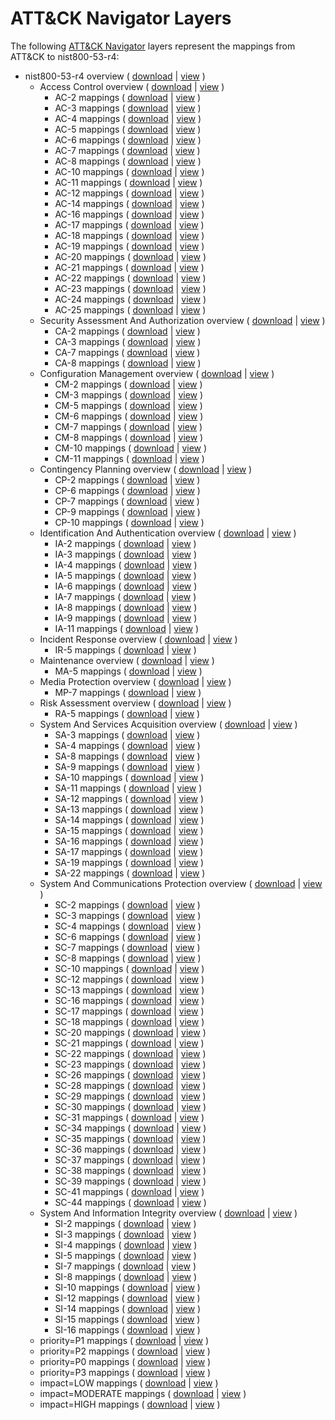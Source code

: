 # ATT&CK Navigator Layers

The following [ATT&CK Navigator](https://github.com/mitre-attack/attack-navigator/) layers represent the mappings from ATT&CK to nist800-53-r4:

- nist800-53-r4 overview ( [download](https://raw.githubusercontent.com/center-for-threat-informed-defense/attack-control-framework-mappings/master/frameworks/ATT&CK-v10.1/nist800-53-r4/layers/nist800-53-r4-overview.json) | [view](https://mitre-attack.github.io/attack-navigator/#layerURL=https%3A%2F%2Fraw.githubusercontent.com%2Fcenter-for-threat-informed-defense%2Fattack-control-framework-mappings%2Fmaster%2Fframeworks%2FATT%26CK-v10.1%2Fnist800-53-r4%2Flayers%2Fnist800-53-r4-overview.json) )
    - Access Control overview ( [download](https://raw.githubusercontent.com/center-for-threat-informed-defense/attack-control-framework-mappings/master/frameworks/ATT&CK-v10.1/nist800-53-r4/layers/by_family/Access_Control/AC-overview.json) | [view](https://mitre-attack.github.io/attack-navigator/#layerURL=https%3A%2F%2Fraw.githubusercontent.com%2Fcenter-for-threat-informed-defense%2Fattack-control-framework-mappings%2Fmaster%2Fframeworks%2FATT%26CK-v10.1%2Fnist800-53-r4%2Flayers%2Fby_family%2FAccess_Control%2FAC-overview.json) )
        - AC-2 mappings ( [download](https://raw.githubusercontent.com/center-for-threat-informed-defense/attack-control-framework-mappings/master/frameworks/ATT&CK-v10.1/nist800-53-r4/layers/by_family/Access_Control/AC-2.json) | [view](https://mitre-attack.github.io/attack-navigator/#layerURL=https%3A%2F%2Fraw.githubusercontent.com%2Fcenter-for-threat-informed-defense%2Fattack-control-framework-mappings%2Fmaster%2Fframeworks%2FATT%26CK-v10.1%2Fnist800-53-r4%2Flayers%2Fby_family%2FAccess_Control%2FAC-2.json) )
        - AC-3 mappings ( [download](https://raw.githubusercontent.com/center-for-threat-informed-defense/attack-control-framework-mappings/master/frameworks/ATT&CK-v10.1/nist800-53-r4/layers/by_family/Access_Control/AC-3.json) | [view](https://mitre-attack.github.io/attack-navigator/#layerURL=https%3A%2F%2Fraw.githubusercontent.com%2Fcenter-for-threat-informed-defense%2Fattack-control-framework-mappings%2Fmaster%2Fframeworks%2FATT%26CK-v10.1%2Fnist800-53-r4%2Flayers%2Fby_family%2FAccess_Control%2FAC-3.json) )
        - AC-4 mappings ( [download](https://raw.githubusercontent.com/center-for-threat-informed-defense/attack-control-framework-mappings/master/frameworks/ATT&CK-v10.1/nist800-53-r4/layers/by_family/Access_Control/AC-4.json) | [view](https://mitre-attack.github.io/attack-navigator/#layerURL=https%3A%2F%2Fraw.githubusercontent.com%2Fcenter-for-threat-informed-defense%2Fattack-control-framework-mappings%2Fmaster%2Fframeworks%2FATT%26CK-v10.1%2Fnist800-53-r4%2Flayers%2Fby_family%2FAccess_Control%2FAC-4.json) )
        - AC-5 mappings ( [download](https://raw.githubusercontent.com/center-for-threat-informed-defense/attack-control-framework-mappings/master/frameworks/ATT&CK-v10.1/nist800-53-r4/layers/by_family/Access_Control/AC-5.json) | [view](https://mitre-attack.github.io/attack-navigator/#layerURL=https%3A%2F%2Fraw.githubusercontent.com%2Fcenter-for-threat-informed-defense%2Fattack-control-framework-mappings%2Fmaster%2Fframeworks%2FATT%26CK-v10.1%2Fnist800-53-r4%2Flayers%2Fby_family%2FAccess_Control%2FAC-5.json) )
        - AC-6 mappings ( [download](https://raw.githubusercontent.com/center-for-threat-informed-defense/attack-control-framework-mappings/master/frameworks/ATT&CK-v10.1/nist800-53-r4/layers/by_family/Access_Control/AC-6.json) | [view](https://mitre-attack.github.io/attack-navigator/#layerURL=https%3A%2F%2Fraw.githubusercontent.com%2Fcenter-for-threat-informed-defense%2Fattack-control-framework-mappings%2Fmaster%2Fframeworks%2FATT%26CK-v10.1%2Fnist800-53-r4%2Flayers%2Fby_family%2FAccess_Control%2FAC-6.json) )
        - AC-7 mappings ( [download](https://raw.githubusercontent.com/center-for-threat-informed-defense/attack-control-framework-mappings/master/frameworks/ATT&CK-v10.1/nist800-53-r4/layers/by_family/Access_Control/AC-7.json) | [view](https://mitre-attack.github.io/attack-navigator/#layerURL=https%3A%2F%2Fraw.githubusercontent.com%2Fcenter-for-threat-informed-defense%2Fattack-control-framework-mappings%2Fmaster%2Fframeworks%2FATT%26CK-v10.1%2Fnist800-53-r4%2Flayers%2Fby_family%2FAccess_Control%2FAC-7.json) )
        - AC-8 mappings ( [download](https://raw.githubusercontent.com/center-for-threat-informed-defense/attack-control-framework-mappings/master/frameworks/ATT&CK-v10.1/nist800-53-r4/layers/by_family/Access_Control/AC-8.json) | [view](https://mitre-attack.github.io/attack-navigator/#layerURL=https%3A%2F%2Fraw.githubusercontent.com%2Fcenter-for-threat-informed-defense%2Fattack-control-framework-mappings%2Fmaster%2Fframeworks%2FATT%26CK-v10.1%2Fnist800-53-r4%2Flayers%2Fby_family%2FAccess_Control%2FAC-8.json) )
        - AC-10 mappings ( [download](https://raw.githubusercontent.com/center-for-threat-informed-defense/attack-control-framework-mappings/master/frameworks/ATT&CK-v10.1/nist800-53-r4/layers/by_family/Access_Control/AC-10.json) | [view](https://mitre-attack.github.io/attack-navigator/#layerURL=https%3A%2F%2Fraw.githubusercontent.com%2Fcenter-for-threat-informed-defense%2Fattack-control-framework-mappings%2Fmaster%2Fframeworks%2FATT%26CK-v10.1%2Fnist800-53-r4%2Flayers%2Fby_family%2FAccess_Control%2FAC-10.json) )
        - AC-11 mappings ( [download](https://raw.githubusercontent.com/center-for-threat-informed-defense/attack-control-framework-mappings/master/frameworks/ATT&CK-v10.1/nist800-53-r4/layers/by_family/Access_Control/AC-11.json) | [view](https://mitre-attack.github.io/attack-navigator/#layerURL=https%3A%2F%2Fraw.githubusercontent.com%2Fcenter-for-threat-informed-defense%2Fattack-control-framework-mappings%2Fmaster%2Fframeworks%2FATT%26CK-v10.1%2Fnist800-53-r4%2Flayers%2Fby_family%2FAccess_Control%2FAC-11.json) )
        - AC-12 mappings ( [download](https://raw.githubusercontent.com/center-for-threat-informed-defense/attack-control-framework-mappings/master/frameworks/ATT&CK-v10.1/nist800-53-r4/layers/by_family/Access_Control/AC-12.json) | [view](https://mitre-attack.github.io/attack-navigator/#layerURL=https%3A%2F%2Fraw.githubusercontent.com%2Fcenter-for-threat-informed-defense%2Fattack-control-framework-mappings%2Fmaster%2Fframeworks%2FATT%26CK-v10.1%2Fnist800-53-r4%2Flayers%2Fby_family%2FAccess_Control%2FAC-12.json) )
        - AC-14 mappings ( [download](https://raw.githubusercontent.com/center-for-threat-informed-defense/attack-control-framework-mappings/master/frameworks/ATT&CK-v10.1/nist800-53-r4/layers/by_family/Access_Control/AC-14.json) | [view](https://mitre-attack.github.io/attack-navigator/#layerURL=https%3A%2F%2Fraw.githubusercontent.com%2Fcenter-for-threat-informed-defense%2Fattack-control-framework-mappings%2Fmaster%2Fframeworks%2FATT%26CK-v10.1%2Fnist800-53-r4%2Flayers%2Fby_family%2FAccess_Control%2FAC-14.json) )
        - AC-16 mappings ( [download](https://raw.githubusercontent.com/center-for-threat-informed-defense/attack-control-framework-mappings/master/frameworks/ATT&CK-v10.1/nist800-53-r4/layers/by_family/Access_Control/AC-16.json) | [view](https://mitre-attack.github.io/attack-navigator/#layerURL=https%3A%2F%2Fraw.githubusercontent.com%2Fcenter-for-threat-informed-defense%2Fattack-control-framework-mappings%2Fmaster%2Fframeworks%2FATT%26CK-v10.1%2Fnist800-53-r4%2Flayers%2Fby_family%2FAccess_Control%2FAC-16.json) )
        - AC-17 mappings ( [download](https://raw.githubusercontent.com/center-for-threat-informed-defense/attack-control-framework-mappings/master/frameworks/ATT&CK-v10.1/nist800-53-r4/layers/by_family/Access_Control/AC-17.json) | [view](https://mitre-attack.github.io/attack-navigator/#layerURL=https%3A%2F%2Fraw.githubusercontent.com%2Fcenter-for-threat-informed-defense%2Fattack-control-framework-mappings%2Fmaster%2Fframeworks%2FATT%26CK-v10.1%2Fnist800-53-r4%2Flayers%2Fby_family%2FAccess_Control%2FAC-17.json) )
        - AC-18 mappings ( [download](https://raw.githubusercontent.com/center-for-threat-informed-defense/attack-control-framework-mappings/master/frameworks/ATT&CK-v10.1/nist800-53-r4/layers/by_family/Access_Control/AC-18.json) | [view](https://mitre-attack.github.io/attack-navigator/#layerURL=https%3A%2F%2Fraw.githubusercontent.com%2Fcenter-for-threat-informed-defense%2Fattack-control-framework-mappings%2Fmaster%2Fframeworks%2FATT%26CK-v10.1%2Fnist800-53-r4%2Flayers%2Fby_family%2FAccess_Control%2FAC-18.json) )
        - AC-19 mappings ( [download](https://raw.githubusercontent.com/center-for-threat-informed-defense/attack-control-framework-mappings/master/frameworks/ATT&CK-v10.1/nist800-53-r4/layers/by_family/Access_Control/AC-19.json) | [view](https://mitre-attack.github.io/attack-navigator/#layerURL=https%3A%2F%2Fraw.githubusercontent.com%2Fcenter-for-threat-informed-defense%2Fattack-control-framework-mappings%2Fmaster%2Fframeworks%2FATT%26CK-v10.1%2Fnist800-53-r4%2Flayers%2Fby_family%2FAccess_Control%2FAC-19.json) )
        - AC-20 mappings ( [download](https://raw.githubusercontent.com/center-for-threat-informed-defense/attack-control-framework-mappings/master/frameworks/ATT&CK-v10.1/nist800-53-r4/layers/by_family/Access_Control/AC-20.json) | [view](https://mitre-attack.github.io/attack-navigator/#layerURL=https%3A%2F%2Fraw.githubusercontent.com%2Fcenter-for-threat-informed-defense%2Fattack-control-framework-mappings%2Fmaster%2Fframeworks%2FATT%26CK-v10.1%2Fnist800-53-r4%2Flayers%2Fby_family%2FAccess_Control%2FAC-20.json) )
        - AC-21 mappings ( [download](https://raw.githubusercontent.com/center-for-threat-informed-defense/attack-control-framework-mappings/master/frameworks/ATT&CK-v10.1/nist800-53-r4/layers/by_family/Access_Control/AC-21.json) | [view](https://mitre-attack.github.io/attack-navigator/#layerURL=https%3A%2F%2Fraw.githubusercontent.com%2Fcenter-for-threat-informed-defense%2Fattack-control-framework-mappings%2Fmaster%2Fframeworks%2FATT%26CK-v10.1%2Fnist800-53-r4%2Flayers%2Fby_family%2FAccess_Control%2FAC-21.json) )
        - AC-22 mappings ( [download](https://raw.githubusercontent.com/center-for-threat-informed-defense/attack-control-framework-mappings/master/frameworks/ATT&CK-v10.1/nist800-53-r4/layers/by_family/Access_Control/AC-22.json) | [view](https://mitre-attack.github.io/attack-navigator/#layerURL=https%3A%2F%2Fraw.githubusercontent.com%2Fcenter-for-threat-informed-defense%2Fattack-control-framework-mappings%2Fmaster%2Fframeworks%2FATT%26CK-v10.1%2Fnist800-53-r4%2Flayers%2Fby_family%2FAccess_Control%2FAC-22.json) )
        - AC-23 mappings ( [download](https://raw.githubusercontent.com/center-for-threat-informed-defense/attack-control-framework-mappings/master/frameworks/ATT&CK-v10.1/nist800-53-r4/layers/by_family/Access_Control/AC-23.json) | [view](https://mitre-attack.github.io/attack-navigator/#layerURL=https%3A%2F%2Fraw.githubusercontent.com%2Fcenter-for-threat-informed-defense%2Fattack-control-framework-mappings%2Fmaster%2Fframeworks%2FATT%26CK-v10.1%2Fnist800-53-r4%2Flayers%2Fby_family%2FAccess_Control%2FAC-23.json) )
        - AC-24 mappings ( [download](https://raw.githubusercontent.com/center-for-threat-informed-defense/attack-control-framework-mappings/master/frameworks/ATT&CK-v10.1/nist800-53-r4/layers/by_family/Access_Control/AC-24.json) | [view](https://mitre-attack.github.io/attack-navigator/#layerURL=https%3A%2F%2Fraw.githubusercontent.com%2Fcenter-for-threat-informed-defense%2Fattack-control-framework-mappings%2Fmaster%2Fframeworks%2FATT%26CK-v10.1%2Fnist800-53-r4%2Flayers%2Fby_family%2FAccess_Control%2FAC-24.json) )
        - AC-25 mappings ( [download](https://raw.githubusercontent.com/center-for-threat-informed-defense/attack-control-framework-mappings/master/frameworks/ATT&CK-v10.1/nist800-53-r4/layers/by_family/Access_Control/AC-25.json) | [view](https://mitre-attack.github.io/attack-navigator/#layerURL=https%3A%2F%2Fraw.githubusercontent.com%2Fcenter-for-threat-informed-defense%2Fattack-control-framework-mappings%2Fmaster%2Fframeworks%2FATT%26CK-v10.1%2Fnist800-53-r4%2Flayers%2Fby_family%2FAccess_Control%2FAC-25.json) )
    - Security Assessment And Authorization overview ( [download](https://raw.githubusercontent.com/center-for-threat-informed-defense/attack-control-framework-mappings/master/frameworks/ATT&CK-v10.1/nist800-53-r4/layers/by_family/Security_Assessment_And_Authorization/CA-overview.json) | [view](https://mitre-attack.github.io/attack-navigator/#layerURL=https%3A%2F%2Fraw.githubusercontent.com%2Fcenter-for-threat-informed-defense%2Fattack-control-framework-mappings%2Fmaster%2Fframeworks%2FATT%26CK-v10.1%2Fnist800-53-r4%2Flayers%2Fby_family%2FSecurity_Assessment_And_Authorization%2FCA-overview.json) )
        - CA-2 mappings ( [download](https://raw.githubusercontent.com/center-for-threat-informed-defense/attack-control-framework-mappings/master/frameworks/ATT&CK-v10.1/nist800-53-r4/layers/by_family/Security_Assessment_And_Authorization/CA-2.json) | [view](https://mitre-attack.github.io/attack-navigator/#layerURL=https%3A%2F%2Fraw.githubusercontent.com%2Fcenter-for-threat-informed-defense%2Fattack-control-framework-mappings%2Fmaster%2Fframeworks%2FATT%26CK-v10.1%2Fnist800-53-r4%2Flayers%2Fby_family%2FSecurity_Assessment_And_Authorization%2FCA-2.json) )
        - CA-3 mappings ( [download](https://raw.githubusercontent.com/center-for-threat-informed-defense/attack-control-framework-mappings/master/frameworks/ATT&CK-v10.1/nist800-53-r4/layers/by_family/Security_Assessment_And_Authorization/CA-3.json) | [view](https://mitre-attack.github.io/attack-navigator/#layerURL=https%3A%2F%2Fraw.githubusercontent.com%2Fcenter-for-threat-informed-defense%2Fattack-control-framework-mappings%2Fmaster%2Fframeworks%2FATT%26CK-v10.1%2Fnist800-53-r4%2Flayers%2Fby_family%2FSecurity_Assessment_And_Authorization%2FCA-3.json) )
        - CA-7 mappings ( [download](https://raw.githubusercontent.com/center-for-threat-informed-defense/attack-control-framework-mappings/master/frameworks/ATT&CK-v10.1/nist800-53-r4/layers/by_family/Security_Assessment_And_Authorization/CA-7.json) | [view](https://mitre-attack.github.io/attack-navigator/#layerURL=https%3A%2F%2Fraw.githubusercontent.com%2Fcenter-for-threat-informed-defense%2Fattack-control-framework-mappings%2Fmaster%2Fframeworks%2FATT%26CK-v10.1%2Fnist800-53-r4%2Flayers%2Fby_family%2FSecurity_Assessment_And_Authorization%2FCA-7.json) )
        - CA-8 mappings ( [download](https://raw.githubusercontent.com/center-for-threat-informed-defense/attack-control-framework-mappings/master/frameworks/ATT&CK-v10.1/nist800-53-r4/layers/by_family/Security_Assessment_And_Authorization/CA-8.json) | [view](https://mitre-attack.github.io/attack-navigator/#layerURL=https%3A%2F%2Fraw.githubusercontent.com%2Fcenter-for-threat-informed-defense%2Fattack-control-framework-mappings%2Fmaster%2Fframeworks%2FATT%26CK-v10.1%2Fnist800-53-r4%2Flayers%2Fby_family%2FSecurity_Assessment_And_Authorization%2FCA-8.json) )
    - Configuration Management overview ( [download](https://raw.githubusercontent.com/center-for-threat-informed-defense/attack-control-framework-mappings/master/frameworks/ATT&CK-v10.1/nist800-53-r4/layers/by_family/Configuration_Management/CM-overview.json) | [view](https://mitre-attack.github.io/attack-navigator/#layerURL=https%3A%2F%2Fraw.githubusercontent.com%2Fcenter-for-threat-informed-defense%2Fattack-control-framework-mappings%2Fmaster%2Fframeworks%2FATT%26CK-v10.1%2Fnist800-53-r4%2Flayers%2Fby_family%2FConfiguration_Management%2FCM-overview.json) )
        - CM-2 mappings ( [download](https://raw.githubusercontent.com/center-for-threat-informed-defense/attack-control-framework-mappings/master/frameworks/ATT&CK-v10.1/nist800-53-r4/layers/by_family/Configuration_Management/CM-2.json) | [view](https://mitre-attack.github.io/attack-navigator/#layerURL=https%3A%2F%2Fraw.githubusercontent.com%2Fcenter-for-threat-informed-defense%2Fattack-control-framework-mappings%2Fmaster%2Fframeworks%2FATT%26CK-v10.1%2Fnist800-53-r4%2Flayers%2Fby_family%2FConfiguration_Management%2FCM-2.json) )
        - CM-3 mappings ( [download](https://raw.githubusercontent.com/center-for-threat-informed-defense/attack-control-framework-mappings/master/frameworks/ATT&CK-v10.1/nist800-53-r4/layers/by_family/Configuration_Management/CM-3.json) | [view](https://mitre-attack.github.io/attack-navigator/#layerURL=https%3A%2F%2Fraw.githubusercontent.com%2Fcenter-for-threat-informed-defense%2Fattack-control-framework-mappings%2Fmaster%2Fframeworks%2FATT%26CK-v10.1%2Fnist800-53-r4%2Flayers%2Fby_family%2FConfiguration_Management%2FCM-3.json) )
        - CM-5 mappings ( [download](https://raw.githubusercontent.com/center-for-threat-informed-defense/attack-control-framework-mappings/master/frameworks/ATT&CK-v10.1/nist800-53-r4/layers/by_family/Configuration_Management/CM-5.json) | [view](https://mitre-attack.github.io/attack-navigator/#layerURL=https%3A%2F%2Fraw.githubusercontent.com%2Fcenter-for-threat-informed-defense%2Fattack-control-framework-mappings%2Fmaster%2Fframeworks%2FATT%26CK-v10.1%2Fnist800-53-r4%2Flayers%2Fby_family%2FConfiguration_Management%2FCM-5.json) )
        - CM-6 mappings ( [download](https://raw.githubusercontent.com/center-for-threat-informed-defense/attack-control-framework-mappings/master/frameworks/ATT&CK-v10.1/nist800-53-r4/layers/by_family/Configuration_Management/CM-6.json) | [view](https://mitre-attack.github.io/attack-navigator/#layerURL=https%3A%2F%2Fraw.githubusercontent.com%2Fcenter-for-threat-informed-defense%2Fattack-control-framework-mappings%2Fmaster%2Fframeworks%2FATT%26CK-v10.1%2Fnist800-53-r4%2Flayers%2Fby_family%2FConfiguration_Management%2FCM-6.json) )
        - CM-7 mappings ( [download](https://raw.githubusercontent.com/center-for-threat-informed-defense/attack-control-framework-mappings/master/frameworks/ATT&CK-v10.1/nist800-53-r4/layers/by_family/Configuration_Management/CM-7.json) | [view](https://mitre-attack.github.io/attack-navigator/#layerURL=https%3A%2F%2Fraw.githubusercontent.com%2Fcenter-for-threat-informed-defense%2Fattack-control-framework-mappings%2Fmaster%2Fframeworks%2FATT%26CK-v10.1%2Fnist800-53-r4%2Flayers%2Fby_family%2FConfiguration_Management%2FCM-7.json) )
        - CM-8 mappings ( [download](https://raw.githubusercontent.com/center-for-threat-informed-defense/attack-control-framework-mappings/master/frameworks/ATT&CK-v10.1/nist800-53-r4/layers/by_family/Configuration_Management/CM-8.json) | [view](https://mitre-attack.github.io/attack-navigator/#layerURL=https%3A%2F%2Fraw.githubusercontent.com%2Fcenter-for-threat-informed-defense%2Fattack-control-framework-mappings%2Fmaster%2Fframeworks%2FATT%26CK-v10.1%2Fnist800-53-r4%2Flayers%2Fby_family%2FConfiguration_Management%2FCM-8.json) )
        - CM-10 mappings ( [download](https://raw.githubusercontent.com/center-for-threat-informed-defense/attack-control-framework-mappings/master/frameworks/ATT&CK-v10.1/nist800-53-r4/layers/by_family/Configuration_Management/CM-10.json) | [view](https://mitre-attack.github.io/attack-navigator/#layerURL=https%3A%2F%2Fraw.githubusercontent.com%2Fcenter-for-threat-informed-defense%2Fattack-control-framework-mappings%2Fmaster%2Fframeworks%2FATT%26CK-v10.1%2Fnist800-53-r4%2Flayers%2Fby_family%2FConfiguration_Management%2FCM-10.json) )
        - CM-11 mappings ( [download](https://raw.githubusercontent.com/center-for-threat-informed-defense/attack-control-framework-mappings/master/frameworks/ATT&CK-v10.1/nist800-53-r4/layers/by_family/Configuration_Management/CM-11.json) | [view](https://mitre-attack.github.io/attack-navigator/#layerURL=https%3A%2F%2Fraw.githubusercontent.com%2Fcenter-for-threat-informed-defense%2Fattack-control-framework-mappings%2Fmaster%2Fframeworks%2FATT%26CK-v10.1%2Fnist800-53-r4%2Flayers%2Fby_family%2FConfiguration_Management%2FCM-11.json) )
    - Contingency Planning overview ( [download](https://raw.githubusercontent.com/center-for-threat-informed-defense/attack-control-framework-mappings/master/frameworks/ATT&CK-v10.1/nist800-53-r4/layers/by_family/Contingency_Planning/CP-overview.json) | [view](https://mitre-attack.github.io/attack-navigator/#layerURL=https%3A%2F%2Fraw.githubusercontent.com%2Fcenter-for-threat-informed-defense%2Fattack-control-framework-mappings%2Fmaster%2Fframeworks%2FATT%26CK-v10.1%2Fnist800-53-r4%2Flayers%2Fby_family%2FContingency_Planning%2FCP-overview.json) )
        - CP-2 mappings ( [download](https://raw.githubusercontent.com/center-for-threat-informed-defense/attack-control-framework-mappings/master/frameworks/ATT&CK-v10.1/nist800-53-r4/layers/by_family/Contingency_Planning/CP-2.json) | [view](https://mitre-attack.github.io/attack-navigator/#layerURL=https%3A%2F%2Fraw.githubusercontent.com%2Fcenter-for-threat-informed-defense%2Fattack-control-framework-mappings%2Fmaster%2Fframeworks%2FATT%26CK-v10.1%2Fnist800-53-r4%2Flayers%2Fby_family%2FContingency_Planning%2FCP-2.json) )
        - CP-6 mappings ( [download](https://raw.githubusercontent.com/center-for-threat-informed-defense/attack-control-framework-mappings/master/frameworks/ATT&CK-v10.1/nist800-53-r4/layers/by_family/Contingency_Planning/CP-6.json) | [view](https://mitre-attack.github.io/attack-navigator/#layerURL=https%3A%2F%2Fraw.githubusercontent.com%2Fcenter-for-threat-informed-defense%2Fattack-control-framework-mappings%2Fmaster%2Fframeworks%2FATT%26CK-v10.1%2Fnist800-53-r4%2Flayers%2Fby_family%2FContingency_Planning%2FCP-6.json) )
        - CP-7 mappings ( [download](https://raw.githubusercontent.com/center-for-threat-informed-defense/attack-control-framework-mappings/master/frameworks/ATT&CK-v10.1/nist800-53-r4/layers/by_family/Contingency_Planning/CP-7.json) | [view](https://mitre-attack.github.io/attack-navigator/#layerURL=https%3A%2F%2Fraw.githubusercontent.com%2Fcenter-for-threat-informed-defense%2Fattack-control-framework-mappings%2Fmaster%2Fframeworks%2FATT%26CK-v10.1%2Fnist800-53-r4%2Flayers%2Fby_family%2FContingency_Planning%2FCP-7.json) )
        - CP-9 mappings ( [download](https://raw.githubusercontent.com/center-for-threat-informed-defense/attack-control-framework-mappings/master/frameworks/ATT&CK-v10.1/nist800-53-r4/layers/by_family/Contingency_Planning/CP-9.json) | [view](https://mitre-attack.github.io/attack-navigator/#layerURL=https%3A%2F%2Fraw.githubusercontent.com%2Fcenter-for-threat-informed-defense%2Fattack-control-framework-mappings%2Fmaster%2Fframeworks%2FATT%26CK-v10.1%2Fnist800-53-r4%2Flayers%2Fby_family%2FContingency_Planning%2FCP-9.json) )
        - CP-10 mappings ( [download](https://raw.githubusercontent.com/center-for-threat-informed-defense/attack-control-framework-mappings/master/frameworks/ATT&CK-v10.1/nist800-53-r4/layers/by_family/Contingency_Planning/CP-10.json) | [view](https://mitre-attack.github.io/attack-navigator/#layerURL=https%3A%2F%2Fraw.githubusercontent.com%2Fcenter-for-threat-informed-defense%2Fattack-control-framework-mappings%2Fmaster%2Fframeworks%2FATT%26CK-v10.1%2Fnist800-53-r4%2Flayers%2Fby_family%2FContingency_Planning%2FCP-10.json) )
    - Identification And Authentication overview ( [download](https://raw.githubusercontent.com/center-for-threat-informed-defense/attack-control-framework-mappings/master/frameworks/ATT&CK-v10.1/nist800-53-r4/layers/by_family/Identification_And_Authentication/IA-overview.json) | [view](https://mitre-attack.github.io/attack-navigator/#layerURL=https%3A%2F%2Fraw.githubusercontent.com%2Fcenter-for-threat-informed-defense%2Fattack-control-framework-mappings%2Fmaster%2Fframeworks%2FATT%26CK-v10.1%2Fnist800-53-r4%2Flayers%2Fby_family%2FIdentification_And_Authentication%2FIA-overview.json) )
        - IA-2 mappings ( [download](https://raw.githubusercontent.com/center-for-threat-informed-defense/attack-control-framework-mappings/master/frameworks/ATT&CK-v10.1/nist800-53-r4/layers/by_family/Identification_And_Authentication/IA-2.json) | [view](https://mitre-attack.github.io/attack-navigator/#layerURL=https%3A%2F%2Fraw.githubusercontent.com%2Fcenter-for-threat-informed-defense%2Fattack-control-framework-mappings%2Fmaster%2Fframeworks%2FATT%26CK-v10.1%2Fnist800-53-r4%2Flayers%2Fby_family%2FIdentification_And_Authentication%2FIA-2.json) )
        - IA-3 mappings ( [download](https://raw.githubusercontent.com/center-for-threat-informed-defense/attack-control-framework-mappings/master/frameworks/ATT&CK-v10.1/nist800-53-r4/layers/by_family/Identification_And_Authentication/IA-3.json) | [view](https://mitre-attack.github.io/attack-navigator/#layerURL=https%3A%2F%2Fraw.githubusercontent.com%2Fcenter-for-threat-informed-defense%2Fattack-control-framework-mappings%2Fmaster%2Fframeworks%2FATT%26CK-v10.1%2Fnist800-53-r4%2Flayers%2Fby_family%2FIdentification_And_Authentication%2FIA-3.json) )
        - IA-4 mappings ( [download](https://raw.githubusercontent.com/center-for-threat-informed-defense/attack-control-framework-mappings/master/frameworks/ATT&CK-v10.1/nist800-53-r4/layers/by_family/Identification_And_Authentication/IA-4.json) | [view](https://mitre-attack.github.io/attack-navigator/#layerURL=https%3A%2F%2Fraw.githubusercontent.com%2Fcenter-for-threat-informed-defense%2Fattack-control-framework-mappings%2Fmaster%2Fframeworks%2FATT%26CK-v10.1%2Fnist800-53-r4%2Flayers%2Fby_family%2FIdentification_And_Authentication%2FIA-4.json) )
        - IA-5 mappings ( [download](https://raw.githubusercontent.com/center-for-threat-informed-defense/attack-control-framework-mappings/master/frameworks/ATT&CK-v10.1/nist800-53-r4/layers/by_family/Identification_And_Authentication/IA-5.json) | [view](https://mitre-attack.github.io/attack-navigator/#layerURL=https%3A%2F%2Fraw.githubusercontent.com%2Fcenter-for-threat-informed-defense%2Fattack-control-framework-mappings%2Fmaster%2Fframeworks%2FATT%26CK-v10.1%2Fnist800-53-r4%2Flayers%2Fby_family%2FIdentification_And_Authentication%2FIA-5.json) )
        - IA-6 mappings ( [download](https://raw.githubusercontent.com/center-for-threat-informed-defense/attack-control-framework-mappings/master/frameworks/ATT&CK-v10.1/nist800-53-r4/layers/by_family/Identification_And_Authentication/IA-6.json) | [view](https://mitre-attack.github.io/attack-navigator/#layerURL=https%3A%2F%2Fraw.githubusercontent.com%2Fcenter-for-threat-informed-defense%2Fattack-control-framework-mappings%2Fmaster%2Fframeworks%2FATT%26CK-v10.1%2Fnist800-53-r4%2Flayers%2Fby_family%2FIdentification_And_Authentication%2FIA-6.json) )
        - IA-7 mappings ( [download](https://raw.githubusercontent.com/center-for-threat-informed-defense/attack-control-framework-mappings/master/frameworks/ATT&CK-v10.1/nist800-53-r4/layers/by_family/Identification_And_Authentication/IA-7.json) | [view](https://mitre-attack.github.io/attack-navigator/#layerURL=https%3A%2F%2Fraw.githubusercontent.com%2Fcenter-for-threat-informed-defense%2Fattack-control-framework-mappings%2Fmaster%2Fframeworks%2FATT%26CK-v10.1%2Fnist800-53-r4%2Flayers%2Fby_family%2FIdentification_And_Authentication%2FIA-7.json) )
        - IA-8 mappings ( [download](https://raw.githubusercontent.com/center-for-threat-informed-defense/attack-control-framework-mappings/master/frameworks/ATT&CK-v10.1/nist800-53-r4/layers/by_family/Identification_And_Authentication/IA-8.json) | [view](https://mitre-attack.github.io/attack-navigator/#layerURL=https%3A%2F%2Fraw.githubusercontent.com%2Fcenter-for-threat-informed-defense%2Fattack-control-framework-mappings%2Fmaster%2Fframeworks%2FATT%26CK-v10.1%2Fnist800-53-r4%2Flayers%2Fby_family%2FIdentification_And_Authentication%2FIA-8.json) )
        - IA-9 mappings ( [download](https://raw.githubusercontent.com/center-for-threat-informed-defense/attack-control-framework-mappings/master/frameworks/ATT&CK-v10.1/nist800-53-r4/layers/by_family/Identification_And_Authentication/IA-9.json) | [view](https://mitre-attack.github.io/attack-navigator/#layerURL=https%3A%2F%2Fraw.githubusercontent.com%2Fcenter-for-threat-informed-defense%2Fattack-control-framework-mappings%2Fmaster%2Fframeworks%2FATT%26CK-v10.1%2Fnist800-53-r4%2Flayers%2Fby_family%2FIdentification_And_Authentication%2FIA-9.json) )
        - IA-11 mappings ( [download](https://raw.githubusercontent.com/center-for-threat-informed-defense/attack-control-framework-mappings/master/frameworks/ATT&CK-v10.1/nist800-53-r4/layers/by_family/Identification_And_Authentication/IA-11.json) | [view](https://mitre-attack.github.io/attack-navigator/#layerURL=https%3A%2F%2Fraw.githubusercontent.com%2Fcenter-for-threat-informed-defense%2Fattack-control-framework-mappings%2Fmaster%2Fframeworks%2FATT%26CK-v10.1%2Fnist800-53-r4%2Flayers%2Fby_family%2FIdentification_And_Authentication%2FIA-11.json) )
    - Incident Response overview ( [download](https://raw.githubusercontent.com/center-for-threat-informed-defense/attack-control-framework-mappings/master/frameworks/ATT&CK-v10.1/nist800-53-r4/layers/by_family/Incident_Response/IR-overview.json) | [view](https://mitre-attack.github.io/attack-navigator/#layerURL=https%3A%2F%2Fraw.githubusercontent.com%2Fcenter-for-threat-informed-defense%2Fattack-control-framework-mappings%2Fmaster%2Fframeworks%2FATT%26CK-v10.1%2Fnist800-53-r4%2Flayers%2Fby_family%2FIncident_Response%2FIR-overview.json) )
        - IR-5 mappings ( [download](https://raw.githubusercontent.com/center-for-threat-informed-defense/attack-control-framework-mappings/master/frameworks/ATT&CK-v10.1/nist800-53-r4/layers/by_family/Incident_Response/IR-5.json) | [view](https://mitre-attack.github.io/attack-navigator/#layerURL=https%3A%2F%2Fraw.githubusercontent.com%2Fcenter-for-threat-informed-defense%2Fattack-control-framework-mappings%2Fmaster%2Fframeworks%2FATT%26CK-v10.1%2Fnist800-53-r4%2Flayers%2Fby_family%2FIncident_Response%2FIR-5.json) )
    - Maintenance overview ( [download](https://raw.githubusercontent.com/center-for-threat-informed-defense/attack-control-framework-mappings/master/frameworks/ATT&CK-v10.1/nist800-53-r4/layers/by_family/Maintenance/MA-overview.json) | [view](https://mitre-attack.github.io/attack-navigator/#layerURL=https%3A%2F%2Fraw.githubusercontent.com%2Fcenter-for-threat-informed-defense%2Fattack-control-framework-mappings%2Fmaster%2Fframeworks%2FATT%26CK-v10.1%2Fnist800-53-r4%2Flayers%2Fby_family%2FMaintenance%2FMA-overview.json) )
        - MA-5 mappings ( [download](https://raw.githubusercontent.com/center-for-threat-informed-defense/attack-control-framework-mappings/master/frameworks/ATT&CK-v10.1/nist800-53-r4/layers/by_family/Maintenance/MA-5.json) | [view](https://mitre-attack.github.io/attack-navigator/#layerURL=https%3A%2F%2Fraw.githubusercontent.com%2Fcenter-for-threat-informed-defense%2Fattack-control-framework-mappings%2Fmaster%2Fframeworks%2FATT%26CK-v10.1%2Fnist800-53-r4%2Flayers%2Fby_family%2FMaintenance%2FMA-5.json) )
    - Media Protection overview ( [download](https://raw.githubusercontent.com/center-for-threat-informed-defense/attack-control-framework-mappings/master/frameworks/ATT&CK-v10.1/nist800-53-r4/layers/by_family/Media_Protection/MP-overview.json) | [view](https://mitre-attack.github.io/attack-navigator/#layerURL=https%3A%2F%2Fraw.githubusercontent.com%2Fcenter-for-threat-informed-defense%2Fattack-control-framework-mappings%2Fmaster%2Fframeworks%2FATT%26CK-v10.1%2Fnist800-53-r4%2Flayers%2Fby_family%2FMedia_Protection%2FMP-overview.json) )
        - MP-7 mappings ( [download](https://raw.githubusercontent.com/center-for-threat-informed-defense/attack-control-framework-mappings/master/frameworks/ATT&CK-v10.1/nist800-53-r4/layers/by_family/Media_Protection/MP-7.json) | [view](https://mitre-attack.github.io/attack-navigator/#layerURL=https%3A%2F%2Fraw.githubusercontent.com%2Fcenter-for-threat-informed-defense%2Fattack-control-framework-mappings%2Fmaster%2Fframeworks%2FATT%26CK-v10.1%2Fnist800-53-r4%2Flayers%2Fby_family%2FMedia_Protection%2FMP-7.json) )
    - Risk Assessment overview ( [download](https://raw.githubusercontent.com/center-for-threat-informed-defense/attack-control-framework-mappings/master/frameworks/ATT&CK-v10.1/nist800-53-r4/layers/by_family/Risk_Assessment/RA-overview.json) | [view](https://mitre-attack.github.io/attack-navigator/#layerURL=https%3A%2F%2Fraw.githubusercontent.com%2Fcenter-for-threat-informed-defense%2Fattack-control-framework-mappings%2Fmaster%2Fframeworks%2FATT%26CK-v10.1%2Fnist800-53-r4%2Flayers%2Fby_family%2FRisk_Assessment%2FRA-overview.json) )
        - RA-5 mappings ( [download](https://raw.githubusercontent.com/center-for-threat-informed-defense/attack-control-framework-mappings/master/frameworks/ATT&CK-v10.1/nist800-53-r4/layers/by_family/Risk_Assessment/RA-5.json) | [view](https://mitre-attack.github.io/attack-navigator/#layerURL=https%3A%2F%2Fraw.githubusercontent.com%2Fcenter-for-threat-informed-defense%2Fattack-control-framework-mappings%2Fmaster%2Fframeworks%2FATT%26CK-v10.1%2Fnist800-53-r4%2Flayers%2Fby_family%2FRisk_Assessment%2FRA-5.json) )
    - System And Services Acquisition overview ( [download](https://raw.githubusercontent.com/center-for-threat-informed-defense/attack-control-framework-mappings/master/frameworks/ATT&CK-v10.1/nist800-53-r4/layers/by_family/System_And_Services_Acquisition/SA-overview.json) | [view](https://mitre-attack.github.io/attack-navigator/#layerURL=https%3A%2F%2Fraw.githubusercontent.com%2Fcenter-for-threat-informed-defense%2Fattack-control-framework-mappings%2Fmaster%2Fframeworks%2FATT%26CK-v10.1%2Fnist800-53-r4%2Flayers%2Fby_family%2FSystem_And_Services_Acquisition%2FSA-overview.json) )
        - SA-3 mappings ( [download](https://raw.githubusercontent.com/center-for-threat-informed-defense/attack-control-framework-mappings/master/frameworks/ATT&CK-v10.1/nist800-53-r4/layers/by_family/System_And_Services_Acquisition/SA-3.json) | [view](https://mitre-attack.github.io/attack-navigator/#layerURL=https%3A%2F%2Fraw.githubusercontent.com%2Fcenter-for-threat-informed-defense%2Fattack-control-framework-mappings%2Fmaster%2Fframeworks%2FATT%26CK-v10.1%2Fnist800-53-r4%2Flayers%2Fby_family%2FSystem_And_Services_Acquisition%2FSA-3.json) )
        - SA-4 mappings ( [download](https://raw.githubusercontent.com/center-for-threat-informed-defense/attack-control-framework-mappings/master/frameworks/ATT&CK-v10.1/nist800-53-r4/layers/by_family/System_And_Services_Acquisition/SA-4.json) | [view](https://mitre-attack.github.io/attack-navigator/#layerURL=https%3A%2F%2Fraw.githubusercontent.com%2Fcenter-for-threat-informed-defense%2Fattack-control-framework-mappings%2Fmaster%2Fframeworks%2FATT%26CK-v10.1%2Fnist800-53-r4%2Flayers%2Fby_family%2FSystem_And_Services_Acquisition%2FSA-4.json) )
        - SA-8 mappings ( [download](https://raw.githubusercontent.com/center-for-threat-informed-defense/attack-control-framework-mappings/master/frameworks/ATT&CK-v10.1/nist800-53-r4/layers/by_family/System_And_Services_Acquisition/SA-8.json) | [view](https://mitre-attack.github.io/attack-navigator/#layerURL=https%3A%2F%2Fraw.githubusercontent.com%2Fcenter-for-threat-informed-defense%2Fattack-control-framework-mappings%2Fmaster%2Fframeworks%2FATT%26CK-v10.1%2Fnist800-53-r4%2Flayers%2Fby_family%2FSystem_And_Services_Acquisition%2FSA-8.json) )
        - SA-9 mappings ( [download](https://raw.githubusercontent.com/center-for-threat-informed-defense/attack-control-framework-mappings/master/frameworks/ATT&CK-v10.1/nist800-53-r4/layers/by_family/System_And_Services_Acquisition/SA-9.json) | [view](https://mitre-attack.github.io/attack-navigator/#layerURL=https%3A%2F%2Fraw.githubusercontent.com%2Fcenter-for-threat-informed-defense%2Fattack-control-framework-mappings%2Fmaster%2Fframeworks%2FATT%26CK-v10.1%2Fnist800-53-r4%2Flayers%2Fby_family%2FSystem_And_Services_Acquisition%2FSA-9.json) )
        - SA-10 mappings ( [download](https://raw.githubusercontent.com/center-for-threat-informed-defense/attack-control-framework-mappings/master/frameworks/ATT&CK-v10.1/nist800-53-r4/layers/by_family/System_And_Services_Acquisition/SA-10.json) | [view](https://mitre-attack.github.io/attack-navigator/#layerURL=https%3A%2F%2Fraw.githubusercontent.com%2Fcenter-for-threat-informed-defense%2Fattack-control-framework-mappings%2Fmaster%2Fframeworks%2FATT%26CK-v10.1%2Fnist800-53-r4%2Flayers%2Fby_family%2FSystem_And_Services_Acquisition%2FSA-10.json) )
        - SA-11 mappings ( [download](https://raw.githubusercontent.com/center-for-threat-informed-defense/attack-control-framework-mappings/master/frameworks/ATT&CK-v10.1/nist800-53-r4/layers/by_family/System_And_Services_Acquisition/SA-11.json) | [view](https://mitre-attack.github.io/attack-navigator/#layerURL=https%3A%2F%2Fraw.githubusercontent.com%2Fcenter-for-threat-informed-defense%2Fattack-control-framework-mappings%2Fmaster%2Fframeworks%2FATT%26CK-v10.1%2Fnist800-53-r4%2Flayers%2Fby_family%2FSystem_And_Services_Acquisition%2FSA-11.json) )
        - SA-12 mappings ( [download](https://raw.githubusercontent.com/center-for-threat-informed-defense/attack-control-framework-mappings/master/frameworks/ATT&CK-v10.1/nist800-53-r4/layers/by_family/System_And_Services_Acquisition/SA-12.json) | [view](https://mitre-attack.github.io/attack-navigator/#layerURL=https%3A%2F%2Fraw.githubusercontent.com%2Fcenter-for-threat-informed-defense%2Fattack-control-framework-mappings%2Fmaster%2Fframeworks%2FATT%26CK-v10.1%2Fnist800-53-r4%2Flayers%2Fby_family%2FSystem_And_Services_Acquisition%2FSA-12.json) )
        - SA-13 mappings ( [download](https://raw.githubusercontent.com/center-for-threat-informed-defense/attack-control-framework-mappings/master/frameworks/ATT&CK-v10.1/nist800-53-r4/layers/by_family/System_And_Services_Acquisition/SA-13.json) | [view](https://mitre-attack.github.io/attack-navigator/#layerURL=https%3A%2F%2Fraw.githubusercontent.com%2Fcenter-for-threat-informed-defense%2Fattack-control-framework-mappings%2Fmaster%2Fframeworks%2FATT%26CK-v10.1%2Fnist800-53-r4%2Flayers%2Fby_family%2FSystem_And_Services_Acquisition%2FSA-13.json) )
        - SA-14 mappings ( [download](https://raw.githubusercontent.com/center-for-threat-informed-defense/attack-control-framework-mappings/master/frameworks/ATT&CK-v10.1/nist800-53-r4/layers/by_family/System_And_Services_Acquisition/SA-14.json) | [view](https://mitre-attack.github.io/attack-navigator/#layerURL=https%3A%2F%2Fraw.githubusercontent.com%2Fcenter-for-threat-informed-defense%2Fattack-control-framework-mappings%2Fmaster%2Fframeworks%2FATT%26CK-v10.1%2Fnist800-53-r4%2Flayers%2Fby_family%2FSystem_And_Services_Acquisition%2FSA-14.json) )
        - SA-15 mappings ( [download](https://raw.githubusercontent.com/center-for-threat-informed-defense/attack-control-framework-mappings/master/frameworks/ATT&CK-v10.1/nist800-53-r4/layers/by_family/System_And_Services_Acquisition/SA-15.json) | [view](https://mitre-attack.github.io/attack-navigator/#layerURL=https%3A%2F%2Fraw.githubusercontent.com%2Fcenter-for-threat-informed-defense%2Fattack-control-framework-mappings%2Fmaster%2Fframeworks%2FATT%26CK-v10.1%2Fnist800-53-r4%2Flayers%2Fby_family%2FSystem_And_Services_Acquisition%2FSA-15.json) )
        - SA-16 mappings ( [download](https://raw.githubusercontent.com/center-for-threat-informed-defense/attack-control-framework-mappings/master/frameworks/ATT&CK-v10.1/nist800-53-r4/layers/by_family/System_And_Services_Acquisition/SA-16.json) | [view](https://mitre-attack.github.io/attack-navigator/#layerURL=https%3A%2F%2Fraw.githubusercontent.com%2Fcenter-for-threat-informed-defense%2Fattack-control-framework-mappings%2Fmaster%2Fframeworks%2FATT%26CK-v10.1%2Fnist800-53-r4%2Flayers%2Fby_family%2FSystem_And_Services_Acquisition%2FSA-16.json) )
        - SA-17 mappings ( [download](https://raw.githubusercontent.com/center-for-threat-informed-defense/attack-control-framework-mappings/master/frameworks/ATT&CK-v10.1/nist800-53-r4/layers/by_family/System_And_Services_Acquisition/SA-17.json) | [view](https://mitre-attack.github.io/attack-navigator/#layerURL=https%3A%2F%2Fraw.githubusercontent.com%2Fcenter-for-threat-informed-defense%2Fattack-control-framework-mappings%2Fmaster%2Fframeworks%2FATT%26CK-v10.1%2Fnist800-53-r4%2Flayers%2Fby_family%2FSystem_And_Services_Acquisition%2FSA-17.json) )
        - SA-19 mappings ( [download](https://raw.githubusercontent.com/center-for-threat-informed-defense/attack-control-framework-mappings/master/frameworks/ATT&CK-v10.1/nist800-53-r4/layers/by_family/System_And_Services_Acquisition/SA-19.json) | [view](https://mitre-attack.github.io/attack-navigator/#layerURL=https%3A%2F%2Fraw.githubusercontent.com%2Fcenter-for-threat-informed-defense%2Fattack-control-framework-mappings%2Fmaster%2Fframeworks%2FATT%26CK-v10.1%2Fnist800-53-r4%2Flayers%2Fby_family%2FSystem_And_Services_Acquisition%2FSA-19.json) )
        - SA-22 mappings ( [download](https://raw.githubusercontent.com/center-for-threat-informed-defense/attack-control-framework-mappings/master/frameworks/ATT&CK-v10.1/nist800-53-r4/layers/by_family/System_And_Services_Acquisition/SA-22.json) | [view](https://mitre-attack.github.io/attack-navigator/#layerURL=https%3A%2F%2Fraw.githubusercontent.com%2Fcenter-for-threat-informed-defense%2Fattack-control-framework-mappings%2Fmaster%2Fframeworks%2FATT%26CK-v10.1%2Fnist800-53-r4%2Flayers%2Fby_family%2FSystem_And_Services_Acquisition%2FSA-22.json) )
    - System And Communications Protection overview ( [download](https://raw.githubusercontent.com/center-for-threat-informed-defense/attack-control-framework-mappings/master/frameworks/ATT&CK-v10.1/nist800-53-r4/layers/by_family/System_And_Communications_Protection/SC-overview.json) | [view](https://mitre-attack.github.io/attack-navigator/#layerURL=https%3A%2F%2Fraw.githubusercontent.com%2Fcenter-for-threat-informed-defense%2Fattack-control-framework-mappings%2Fmaster%2Fframeworks%2FATT%26CK-v10.1%2Fnist800-53-r4%2Flayers%2Fby_family%2FSystem_And_Communications_Protection%2FSC-overview.json) )
        - SC-2 mappings ( [download](https://raw.githubusercontent.com/center-for-threat-informed-defense/attack-control-framework-mappings/master/frameworks/ATT&CK-v10.1/nist800-53-r4/layers/by_family/System_And_Communications_Protection/SC-2.json) | [view](https://mitre-attack.github.io/attack-navigator/#layerURL=https%3A%2F%2Fraw.githubusercontent.com%2Fcenter-for-threat-informed-defense%2Fattack-control-framework-mappings%2Fmaster%2Fframeworks%2FATT%26CK-v10.1%2Fnist800-53-r4%2Flayers%2Fby_family%2FSystem_And_Communications_Protection%2FSC-2.json) )
        - SC-3 mappings ( [download](https://raw.githubusercontent.com/center-for-threat-informed-defense/attack-control-framework-mappings/master/frameworks/ATT&CK-v10.1/nist800-53-r4/layers/by_family/System_And_Communications_Protection/SC-3.json) | [view](https://mitre-attack.github.io/attack-navigator/#layerURL=https%3A%2F%2Fraw.githubusercontent.com%2Fcenter-for-threat-informed-defense%2Fattack-control-framework-mappings%2Fmaster%2Fframeworks%2FATT%26CK-v10.1%2Fnist800-53-r4%2Flayers%2Fby_family%2FSystem_And_Communications_Protection%2FSC-3.json) )
        - SC-4 mappings ( [download](https://raw.githubusercontent.com/center-for-threat-informed-defense/attack-control-framework-mappings/master/frameworks/ATT&CK-v10.1/nist800-53-r4/layers/by_family/System_And_Communications_Protection/SC-4.json) | [view](https://mitre-attack.github.io/attack-navigator/#layerURL=https%3A%2F%2Fraw.githubusercontent.com%2Fcenter-for-threat-informed-defense%2Fattack-control-framework-mappings%2Fmaster%2Fframeworks%2FATT%26CK-v10.1%2Fnist800-53-r4%2Flayers%2Fby_family%2FSystem_And_Communications_Protection%2FSC-4.json) )
        - SC-6 mappings ( [download](https://raw.githubusercontent.com/center-for-threat-informed-defense/attack-control-framework-mappings/master/frameworks/ATT&CK-v10.1/nist800-53-r4/layers/by_family/System_And_Communications_Protection/SC-6.json) | [view](https://mitre-attack.github.io/attack-navigator/#layerURL=https%3A%2F%2Fraw.githubusercontent.com%2Fcenter-for-threat-informed-defense%2Fattack-control-framework-mappings%2Fmaster%2Fframeworks%2FATT%26CK-v10.1%2Fnist800-53-r4%2Flayers%2Fby_family%2FSystem_And_Communications_Protection%2FSC-6.json) )
        - SC-7 mappings ( [download](https://raw.githubusercontent.com/center-for-threat-informed-defense/attack-control-framework-mappings/master/frameworks/ATT&CK-v10.1/nist800-53-r4/layers/by_family/System_And_Communications_Protection/SC-7.json) | [view](https://mitre-attack.github.io/attack-navigator/#layerURL=https%3A%2F%2Fraw.githubusercontent.com%2Fcenter-for-threat-informed-defense%2Fattack-control-framework-mappings%2Fmaster%2Fframeworks%2FATT%26CK-v10.1%2Fnist800-53-r4%2Flayers%2Fby_family%2FSystem_And_Communications_Protection%2FSC-7.json) )
        - SC-8 mappings ( [download](https://raw.githubusercontent.com/center-for-threat-informed-defense/attack-control-framework-mappings/master/frameworks/ATT&CK-v10.1/nist800-53-r4/layers/by_family/System_And_Communications_Protection/SC-8.json) | [view](https://mitre-attack.github.io/attack-navigator/#layerURL=https%3A%2F%2Fraw.githubusercontent.com%2Fcenter-for-threat-informed-defense%2Fattack-control-framework-mappings%2Fmaster%2Fframeworks%2FATT%26CK-v10.1%2Fnist800-53-r4%2Flayers%2Fby_family%2FSystem_And_Communications_Protection%2FSC-8.json) )
        - SC-10 mappings ( [download](https://raw.githubusercontent.com/center-for-threat-informed-defense/attack-control-framework-mappings/master/frameworks/ATT&CK-v10.1/nist800-53-r4/layers/by_family/System_And_Communications_Protection/SC-10.json) | [view](https://mitre-attack.github.io/attack-navigator/#layerURL=https%3A%2F%2Fraw.githubusercontent.com%2Fcenter-for-threat-informed-defense%2Fattack-control-framework-mappings%2Fmaster%2Fframeworks%2FATT%26CK-v10.1%2Fnist800-53-r4%2Flayers%2Fby_family%2FSystem_And_Communications_Protection%2FSC-10.json) )
        - SC-12 mappings ( [download](https://raw.githubusercontent.com/center-for-threat-informed-defense/attack-control-framework-mappings/master/frameworks/ATT&CK-v10.1/nist800-53-r4/layers/by_family/System_And_Communications_Protection/SC-12.json) | [view](https://mitre-attack.github.io/attack-navigator/#layerURL=https%3A%2F%2Fraw.githubusercontent.com%2Fcenter-for-threat-informed-defense%2Fattack-control-framework-mappings%2Fmaster%2Fframeworks%2FATT%26CK-v10.1%2Fnist800-53-r4%2Flayers%2Fby_family%2FSystem_And_Communications_Protection%2FSC-12.json) )
        - SC-13 mappings ( [download](https://raw.githubusercontent.com/center-for-threat-informed-defense/attack-control-framework-mappings/master/frameworks/ATT&CK-v10.1/nist800-53-r4/layers/by_family/System_And_Communications_Protection/SC-13.json) | [view](https://mitre-attack.github.io/attack-navigator/#layerURL=https%3A%2F%2Fraw.githubusercontent.com%2Fcenter-for-threat-informed-defense%2Fattack-control-framework-mappings%2Fmaster%2Fframeworks%2FATT%26CK-v10.1%2Fnist800-53-r4%2Flayers%2Fby_family%2FSystem_And_Communications_Protection%2FSC-13.json) )
        - SC-16 mappings ( [download](https://raw.githubusercontent.com/center-for-threat-informed-defense/attack-control-framework-mappings/master/frameworks/ATT&CK-v10.1/nist800-53-r4/layers/by_family/System_And_Communications_Protection/SC-16.json) | [view](https://mitre-attack.github.io/attack-navigator/#layerURL=https%3A%2F%2Fraw.githubusercontent.com%2Fcenter-for-threat-informed-defense%2Fattack-control-framework-mappings%2Fmaster%2Fframeworks%2FATT%26CK-v10.1%2Fnist800-53-r4%2Flayers%2Fby_family%2FSystem_And_Communications_Protection%2FSC-16.json) )
        - SC-17 mappings ( [download](https://raw.githubusercontent.com/center-for-threat-informed-defense/attack-control-framework-mappings/master/frameworks/ATT&CK-v10.1/nist800-53-r4/layers/by_family/System_And_Communications_Protection/SC-17.json) | [view](https://mitre-attack.github.io/attack-navigator/#layerURL=https%3A%2F%2Fraw.githubusercontent.com%2Fcenter-for-threat-informed-defense%2Fattack-control-framework-mappings%2Fmaster%2Fframeworks%2FATT%26CK-v10.1%2Fnist800-53-r4%2Flayers%2Fby_family%2FSystem_And_Communications_Protection%2FSC-17.json) )
        - SC-18 mappings ( [download](https://raw.githubusercontent.com/center-for-threat-informed-defense/attack-control-framework-mappings/master/frameworks/ATT&CK-v10.1/nist800-53-r4/layers/by_family/System_And_Communications_Protection/SC-18.json) | [view](https://mitre-attack.github.io/attack-navigator/#layerURL=https%3A%2F%2Fraw.githubusercontent.com%2Fcenter-for-threat-informed-defense%2Fattack-control-framework-mappings%2Fmaster%2Fframeworks%2FATT%26CK-v10.1%2Fnist800-53-r4%2Flayers%2Fby_family%2FSystem_And_Communications_Protection%2FSC-18.json) )
        - SC-20 mappings ( [download](https://raw.githubusercontent.com/center-for-threat-informed-defense/attack-control-framework-mappings/master/frameworks/ATT&CK-v10.1/nist800-53-r4/layers/by_family/System_And_Communications_Protection/SC-20.json) | [view](https://mitre-attack.github.io/attack-navigator/#layerURL=https%3A%2F%2Fraw.githubusercontent.com%2Fcenter-for-threat-informed-defense%2Fattack-control-framework-mappings%2Fmaster%2Fframeworks%2FATT%26CK-v10.1%2Fnist800-53-r4%2Flayers%2Fby_family%2FSystem_And_Communications_Protection%2FSC-20.json) )
        - SC-21 mappings ( [download](https://raw.githubusercontent.com/center-for-threat-informed-defense/attack-control-framework-mappings/master/frameworks/ATT&CK-v10.1/nist800-53-r4/layers/by_family/System_And_Communications_Protection/SC-21.json) | [view](https://mitre-attack.github.io/attack-navigator/#layerURL=https%3A%2F%2Fraw.githubusercontent.com%2Fcenter-for-threat-informed-defense%2Fattack-control-framework-mappings%2Fmaster%2Fframeworks%2FATT%26CK-v10.1%2Fnist800-53-r4%2Flayers%2Fby_family%2FSystem_And_Communications_Protection%2FSC-21.json) )
        - SC-22 mappings ( [download](https://raw.githubusercontent.com/center-for-threat-informed-defense/attack-control-framework-mappings/master/frameworks/ATT&CK-v10.1/nist800-53-r4/layers/by_family/System_And_Communications_Protection/SC-22.json) | [view](https://mitre-attack.github.io/attack-navigator/#layerURL=https%3A%2F%2Fraw.githubusercontent.com%2Fcenter-for-threat-informed-defense%2Fattack-control-framework-mappings%2Fmaster%2Fframeworks%2FATT%26CK-v10.1%2Fnist800-53-r4%2Flayers%2Fby_family%2FSystem_And_Communications_Protection%2FSC-22.json) )
        - SC-23 mappings ( [download](https://raw.githubusercontent.com/center-for-threat-informed-defense/attack-control-framework-mappings/master/frameworks/ATT&CK-v10.1/nist800-53-r4/layers/by_family/System_And_Communications_Protection/SC-23.json) | [view](https://mitre-attack.github.io/attack-navigator/#layerURL=https%3A%2F%2Fraw.githubusercontent.com%2Fcenter-for-threat-informed-defense%2Fattack-control-framework-mappings%2Fmaster%2Fframeworks%2FATT%26CK-v10.1%2Fnist800-53-r4%2Flayers%2Fby_family%2FSystem_And_Communications_Protection%2FSC-23.json) )
        - SC-26 mappings ( [download](https://raw.githubusercontent.com/center-for-threat-informed-defense/attack-control-framework-mappings/master/frameworks/ATT&CK-v10.1/nist800-53-r4/layers/by_family/System_And_Communications_Protection/SC-26.json) | [view](https://mitre-attack.github.io/attack-navigator/#layerURL=https%3A%2F%2Fraw.githubusercontent.com%2Fcenter-for-threat-informed-defense%2Fattack-control-framework-mappings%2Fmaster%2Fframeworks%2FATT%26CK-v10.1%2Fnist800-53-r4%2Flayers%2Fby_family%2FSystem_And_Communications_Protection%2FSC-26.json) )
        - SC-28 mappings ( [download](https://raw.githubusercontent.com/center-for-threat-informed-defense/attack-control-framework-mappings/master/frameworks/ATT&CK-v10.1/nist800-53-r4/layers/by_family/System_And_Communications_Protection/SC-28.json) | [view](https://mitre-attack.github.io/attack-navigator/#layerURL=https%3A%2F%2Fraw.githubusercontent.com%2Fcenter-for-threat-informed-defense%2Fattack-control-framework-mappings%2Fmaster%2Fframeworks%2FATT%26CK-v10.1%2Fnist800-53-r4%2Flayers%2Fby_family%2FSystem_And_Communications_Protection%2FSC-28.json) )
        - SC-29 mappings ( [download](https://raw.githubusercontent.com/center-for-threat-informed-defense/attack-control-framework-mappings/master/frameworks/ATT&CK-v10.1/nist800-53-r4/layers/by_family/System_And_Communications_Protection/SC-29.json) | [view](https://mitre-attack.github.io/attack-navigator/#layerURL=https%3A%2F%2Fraw.githubusercontent.com%2Fcenter-for-threat-informed-defense%2Fattack-control-framework-mappings%2Fmaster%2Fframeworks%2FATT%26CK-v10.1%2Fnist800-53-r4%2Flayers%2Fby_family%2FSystem_And_Communications_Protection%2FSC-29.json) )
        - SC-30 mappings ( [download](https://raw.githubusercontent.com/center-for-threat-informed-defense/attack-control-framework-mappings/master/frameworks/ATT&CK-v10.1/nist800-53-r4/layers/by_family/System_And_Communications_Protection/SC-30.json) | [view](https://mitre-attack.github.io/attack-navigator/#layerURL=https%3A%2F%2Fraw.githubusercontent.com%2Fcenter-for-threat-informed-defense%2Fattack-control-framework-mappings%2Fmaster%2Fframeworks%2FATT%26CK-v10.1%2Fnist800-53-r4%2Flayers%2Fby_family%2FSystem_And_Communications_Protection%2FSC-30.json) )
        - SC-31 mappings ( [download](https://raw.githubusercontent.com/center-for-threat-informed-defense/attack-control-framework-mappings/master/frameworks/ATT&CK-v10.1/nist800-53-r4/layers/by_family/System_And_Communications_Protection/SC-31.json) | [view](https://mitre-attack.github.io/attack-navigator/#layerURL=https%3A%2F%2Fraw.githubusercontent.com%2Fcenter-for-threat-informed-defense%2Fattack-control-framework-mappings%2Fmaster%2Fframeworks%2FATT%26CK-v10.1%2Fnist800-53-r4%2Flayers%2Fby_family%2FSystem_And_Communications_Protection%2FSC-31.json) )
        - SC-34 mappings ( [download](https://raw.githubusercontent.com/center-for-threat-informed-defense/attack-control-framework-mappings/master/frameworks/ATT&CK-v10.1/nist800-53-r4/layers/by_family/System_And_Communications_Protection/SC-34.json) | [view](https://mitre-attack.github.io/attack-navigator/#layerURL=https%3A%2F%2Fraw.githubusercontent.com%2Fcenter-for-threat-informed-defense%2Fattack-control-framework-mappings%2Fmaster%2Fframeworks%2FATT%26CK-v10.1%2Fnist800-53-r4%2Flayers%2Fby_family%2FSystem_And_Communications_Protection%2FSC-34.json) )
        - SC-35 mappings ( [download](https://raw.githubusercontent.com/center-for-threat-informed-defense/attack-control-framework-mappings/master/frameworks/ATT&CK-v10.1/nist800-53-r4/layers/by_family/System_And_Communications_Protection/SC-35.json) | [view](https://mitre-attack.github.io/attack-navigator/#layerURL=https%3A%2F%2Fraw.githubusercontent.com%2Fcenter-for-threat-informed-defense%2Fattack-control-framework-mappings%2Fmaster%2Fframeworks%2FATT%26CK-v10.1%2Fnist800-53-r4%2Flayers%2Fby_family%2FSystem_And_Communications_Protection%2FSC-35.json) )
        - SC-36 mappings ( [download](https://raw.githubusercontent.com/center-for-threat-informed-defense/attack-control-framework-mappings/master/frameworks/ATT&CK-v10.1/nist800-53-r4/layers/by_family/System_And_Communications_Protection/SC-36.json) | [view](https://mitre-attack.github.io/attack-navigator/#layerURL=https%3A%2F%2Fraw.githubusercontent.com%2Fcenter-for-threat-informed-defense%2Fattack-control-framework-mappings%2Fmaster%2Fframeworks%2FATT%26CK-v10.1%2Fnist800-53-r4%2Flayers%2Fby_family%2FSystem_And_Communications_Protection%2FSC-36.json) )
        - SC-37 mappings ( [download](https://raw.githubusercontent.com/center-for-threat-informed-defense/attack-control-framework-mappings/master/frameworks/ATT&CK-v10.1/nist800-53-r4/layers/by_family/System_And_Communications_Protection/SC-37.json) | [view](https://mitre-attack.github.io/attack-navigator/#layerURL=https%3A%2F%2Fraw.githubusercontent.com%2Fcenter-for-threat-informed-defense%2Fattack-control-framework-mappings%2Fmaster%2Fframeworks%2FATT%26CK-v10.1%2Fnist800-53-r4%2Flayers%2Fby_family%2FSystem_And_Communications_Protection%2FSC-37.json) )
        - SC-38 mappings ( [download](https://raw.githubusercontent.com/center-for-threat-informed-defense/attack-control-framework-mappings/master/frameworks/ATT&CK-v10.1/nist800-53-r4/layers/by_family/System_And_Communications_Protection/SC-38.json) | [view](https://mitre-attack.github.io/attack-navigator/#layerURL=https%3A%2F%2Fraw.githubusercontent.com%2Fcenter-for-threat-informed-defense%2Fattack-control-framework-mappings%2Fmaster%2Fframeworks%2FATT%26CK-v10.1%2Fnist800-53-r4%2Flayers%2Fby_family%2FSystem_And_Communications_Protection%2FSC-38.json) )
        - SC-39 mappings ( [download](https://raw.githubusercontent.com/center-for-threat-informed-defense/attack-control-framework-mappings/master/frameworks/ATT&CK-v10.1/nist800-53-r4/layers/by_family/System_And_Communications_Protection/SC-39.json) | [view](https://mitre-attack.github.io/attack-navigator/#layerURL=https%3A%2F%2Fraw.githubusercontent.com%2Fcenter-for-threat-informed-defense%2Fattack-control-framework-mappings%2Fmaster%2Fframeworks%2FATT%26CK-v10.1%2Fnist800-53-r4%2Flayers%2Fby_family%2FSystem_And_Communications_Protection%2FSC-39.json) )
        - SC-41 mappings ( [download](https://raw.githubusercontent.com/center-for-threat-informed-defense/attack-control-framework-mappings/master/frameworks/ATT&CK-v10.1/nist800-53-r4/layers/by_family/System_And_Communications_Protection/SC-41.json) | [view](https://mitre-attack.github.io/attack-navigator/#layerURL=https%3A%2F%2Fraw.githubusercontent.com%2Fcenter-for-threat-informed-defense%2Fattack-control-framework-mappings%2Fmaster%2Fframeworks%2FATT%26CK-v10.1%2Fnist800-53-r4%2Flayers%2Fby_family%2FSystem_And_Communications_Protection%2FSC-41.json) )
        - SC-44 mappings ( [download](https://raw.githubusercontent.com/center-for-threat-informed-defense/attack-control-framework-mappings/master/frameworks/ATT&CK-v10.1/nist800-53-r4/layers/by_family/System_And_Communications_Protection/SC-44.json) | [view](https://mitre-attack.github.io/attack-navigator/#layerURL=https%3A%2F%2Fraw.githubusercontent.com%2Fcenter-for-threat-informed-defense%2Fattack-control-framework-mappings%2Fmaster%2Fframeworks%2FATT%26CK-v10.1%2Fnist800-53-r4%2Flayers%2Fby_family%2FSystem_And_Communications_Protection%2FSC-44.json) )
    - System And Information Integrity overview ( [download](https://raw.githubusercontent.com/center-for-threat-informed-defense/attack-control-framework-mappings/master/frameworks/ATT&CK-v10.1/nist800-53-r4/layers/by_family/System_And_Information_Integrity/SI-overview.json) | [view](https://mitre-attack.github.io/attack-navigator/#layerURL=https%3A%2F%2Fraw.githubusercontent.com%2Fcenter-for-threat-informed-defense%2Fattack-control-framework-mappings%2Fmaster%2Fframeworks%2FATT%26CK-v10.1%2Fnist800-53-r4%2Flayers%2Fby_family%2FSystem_And_Information_Integrity%2FSI-overview.json) )
        - SI-2 mappings ( [download](https://raw.githubusercontent.com/center-for-threat-informed-defense/attack-control-framework-mappings/master/frameworks/ATT&CK-v10.1/nist800-53-r4/layers/by_family/System_And_Information_Integrity/SI-2.json) | [view](https://mitre-attack.github.io/attack-navigator/#layerURL=https%3A%2F%2Fraw.githubusercontent.com%2Fcenter-for-threat-informed-defense%2Fattack-control-framework-mappings%2Fmaster%2Fframeworks%2FATT%26CK-v10.1%2Fnist800-53-r4%2Flayers%2Fby_family%2FSystem_And_Information_Integrity%2FSI-2.json) )
        - SI-3 mappings ( [download](https://raw.githubusercontent.com/center-for-threat-informed-defense/attack-control-framework-mappings/master/frameworks/ATT&CK-v10.1/nist800-53-r4/layers/by_family/System_And_Information_Integrity/SI-3.json) | [view](https://mitre-attack.github.io/attack-navigator/#layerURL=https%3A%2F%2Fraw.githubusercontent.com%2Fcenter-for-threat-informed-defense%2Fattack-control-framework-mappings%2Fmaster%2Fframeworks%2FATT%26CK-v10.1%2Fnist800-53-r4%2Flayers%2Fby_family%2FSystem_And_Information_Integrity%2FSI-3.json) )
        - SI-4 mappings ( [download](https://raw.githubusercontent.com/center-for-threat-informed-defense/attack-control-framework-mappings/master/frameworks/ATT&CK-v10.1/nist800-53-r4/layers/by_family/System_And_Information_Integrity/SI-4.json) | [view](https://mitre-attack.github.io/attack-navigator/#layerURL=https%3A%2F%2Fraw.githubusercontent.com%2Fcenter-for-threat-informed-defense%2Fattack-control-framework-mappings%2Fmaster%2Fframeworks%2FATT%26CK-v10.1%2Fnist800-53-r4%2Flayers%2Fby_family%2FSystem_And_Information_Integrity%2FSI-4.json) )
        - SI-5 mappings ( [download](https://raw.githubusercontent.com/center-for-threat-informed-defense/attack-control-framework-mappings/master/frameworks/ATT&CK-v10.1/nist800-53-r4/layers/by_family/System_And_Information_Integrity/SI-5.json) | [view](https://mitre-attack.github.io/attack-navigator/#layerURL=https%3A%2F%2Fraw.githubusercontent.com%2Fcenter-for-threat-informed-defense%2Fattack-control-framework-mappings%2Fmaster%2Fframeworks%2FATT%26CK-v10.1%2Fnist800-53-r4%2Flayers%2Fby_family%2FSystem_And_Information_Integrity%2FSI-5.json) )
        - SI-7 mappings ( [download](https://raw.githubusercontent.com/center-for-threat-informed-defense/attack-control-framework-mappings/master/frameworks/ATT&CK-v10.1/nist800-53-r4/layers/by_family/System_And_Information_Integrity/SI-7.json) | [view](https://mitre-attack.github.io/attack-navigator/#layerURL=https%3A%2F%2Fraw.githubusercontent.com%2Fcenter-for-threat-informed-defense%2Fattack-control-framework-mappings%2Fmaster%2Fframeworks%2FATT%26CK-v10.1%2Fnist800-53-r4%2Flayers%2Fby_family%2FSystem_And_Information_Integrity%2FSI-7.json) )
        - SI-8 mappings ( [download](https://raw.githubusercontent.com/center-for-threat-informed-defense/attack-control-framework-mappings/master/frameworks/ATT&CK-v10.1/nist800-53-r4/layers/by_family/System_And_Information_Integrity/SI-8.json) | [view](https://mitre-attack.github.io/attack-navigator/#layerURL=https%3A%2F%2Fraw.githubusercontent.com%2Fcenter-for-threat-informed-defense%2Fattack-control-framework-mappings%2Fmaster%2Fframeworks%2FATT%26CK-v10.1%2Fnist800-53-r4%2Flayers%2Fby_family%2FSystem_And_Information_Integrity%2FSI-8.json) )
        - SI-10 mappings ( [download](https://raw.githubusercontent.com/center-for-threat-informed-defense/attack-control-framework-mappings/master/frameworks/ATT&CK-v10.1/nist800-53-r4/layers/by_family/System_And_Information_Integrity/SI-10.json) | [view](https://mitre-attack.github.io/attack-navigator/#layerURL=https%3A%2F%2Fraw.githubusercontent.com%2Fcenter-for-threat-informed-defense%2Fattack-control-framework-mappings%2Fmaster%2Fframeworks%2FATT%26CK-v10.1%2Fnist800-53-r4%2Flayers%2Fby_family%2FSystem_And_Information_Integrity%2FSI-10.json) )
        - SI-12 mappings ( [download](https://raw.githubusercontent.com/center-for-threat-informed-defense/attack-control-framework-mappings/master/frameworks/ATT&CK-v10.1/nist800-53-r4/layers/by_family/System_And_Information_Integrity/SI-12.json) | [view](https://mitre-attack.github.io/attack-navigator/#layerURL=https%3A%2F%2Fraw.githubusercontent.com%2Fcenter-for-threat-informed-defense%2Fattack-control-framework-mappings%2Fmaster%2Fframeworks%2FATT%26CK-v10.1%2Fnist800-53-r4%2Flayers%2Fby_family%2FSystem_And_Information_Integrity%2FSI-12.json) )
        - SI-14 mappings ( [download](https://raw.githubusercontent.com/center-for-threat-informed-defense/attack-control-framework-mappings/master/frameworks/ATT&CK-v10.1/nist800-53-r4/layers/by_family/System_And_Information_Integrity/SI-14.json) | [view](https://mitre-attack.github.io/attack-navigator/#layerURL=https%3A%2F%2Fraw.githubusercontent.com%2Fcenter-for-threat-informed-defense%2Fattack-control-framework-mappings%2Fmaster%2Fframeworks%2FATT%26CK-v10.1%2Fnist800-53-r4%2Flayers%2Fby_family%2FSystem_And_Information_Integrity%2FSI-14.json) )
        - SI-15 mappings ( [download](https://raw.githubusercontent.com/center-for-threat-informed-defense/attack-control-framework-mappings/master/frameworks/ATT&CK-v10.1/nist800-53-r4/layers/by_family/System_And_Information_Integrity/SI-15.json) | [view](https://mitre-attack.github.io/attack-navigator/#layerURL=https%3A%2F%2Fraw.githubusercontent.com%2Fcenter-for-threat-informed-defense%2Fattack-control-framework-mappings%2Fmaster%2Fframeworks%2FATT%26CK-v10.1%2Fnist800-53-r4%2Flayers%2Fby_family%2FSystem_And_Information_Integrity%2FSI-15.json) )
        - SI-16 mappings ( [download](https://raw.githubusercontent.com/center-for-threat-informed-defense/attack-control-framework-mappings/master/frameworks/ATT&CK-v10.1/nist800-53-r4/layers/by_family/System_And_Information_Integrity/SI-16.json) | [view](https://mitre-attack.github.io/attack-navigator/#layerURL=https%3A%2F%2Fraw.githubusercontent.com%2Fcenter-for-threat-informed-defense%2Fattack-control-framework-mappings%2Fmaster%2Fframeworks%2FATT%26CK-v10.1%2Fnist800-53-r4%2Flayers%2Fby_family%2FSystem_And_Information_Integrity%2FSI-16.json) )
    - priority=P1 mappings ( [download](https://raw.githubusercontent.com/center-for-threat-informed-defense/attack-control-framework-mappings/master/frameworks/ATT&CK-v10.1/nist800-53-r4/layers/by_priority/P1.json) | [view](https://mitre-attack.github.io/attack-navigator/#layerURL=https%3A%2F%2Fraw.githubusercontent.com%2Fcenter-for-threat-informed-defense%2Fattack-control-framework-mappings%2Fmaster%2Fframeworks%2FATT%26CK-v10.1%2Fnist800-53-r4%2Flayers%2Fby_priority%2FP1.json) )
    - priority=P2 mappings ( [download](https://raw.githubusercontent.com/center-for-threat-informed-defense/attack-control-framework-mappings/master/frameworks/ATT&CK-v10.1/nist800-53-r4/layers/by_priority/P2.json) | [view](https://mitre-attack.github.io/attack-navigator/#layerURL=https%3A%2F%2Fraw.githubusercontent.com%2Fcenter-for-threat-informed-defense%2Fattack-control-framework-mappings%2Fmaster%2Fframeworks%2FATT%26CK-v10.1%2Fnist800-53-r4%2Flayers%2Fby_priority%2FP2.json) )
    - priority=P0 mappings ( [download](https://raw.githubusercontent.com/center-for-threat-informed-defense/attack-control-framework-mappings/master/frameworks/ATT&CK-v10.1/nist800-53-r4/layers/by_priority/P0.json) | [view](https://mitre-attack.github.io/attack-navigator/#layerURL=https%3A%2F%2Fraw.githubusercontent.com%2Fcenter-for-threat-informed-defense%2Fattack-control-framework-mappings%2Fmaster%2Fframeworks%2FATT%26CK-v10.1%2Fnist800-53-r4%2Flayers%2Fby_priority%2FP0.json) )
    - priority=P3 mappings ( [download](https://raw.githubusercontent.com/center-for-threat-informed-defense/attack-control-framework-mappings/master/frameworks/ATT&CK-v10.1/nist800-53-r4/layers/by_priority/P3.json) | [view](https://mitre-attack.github.io/attack-navigator/#layerURL=https%3A%2F%2Fraw.githubusercontent.com%2Fcenter-for-threat-informed-defense%2Fattack-control-framework-mappings%2Fmaster%2Fframeworks%2FATT%26CK-v10.1%2Fnist800-53-r4%2Flayers%2Fby_priority%2FP3.json) )
    - impact=LOW mappings ( [download](https://raw.githubusercontent.com/center-for-threat-informed-defense/attack-control-framework-mappings/master/frameworks/ATT&CK-v10.1/nist800-53-r4/layers/by_impact/LOW.json) | [view](https://mitre-attack.github.io/attack-navigator/#layerURL=https%3A%2F%2Fraw.githubusercontent.com%2Fcenter-for-threat-informed-defense%2Fattack-control-framework-mappings%2Fmaster%2Fframeworks%2FATT%26CK-v10.1%2Fnist800-53-r4%2Flayers%2Fby_impact%2FLOW.json) )
    - impact=MODERATE mappings ( [download](https://raw.githubusercontent.com/center-for-threat-informed-defense/attack-control-framework-mappings/master/frameworks/ATT&CK-v10.1/nist800-53-r4/layers/by_impact/MODERATE.json) | [view](https://mitre-attack.github.io/attack-navigator/#layerURL=https%3A%2F%2Fraw.githubusercontent.com%2Fcenter-for-threat-informed-defense%2Fattack-control-framework-mappings%2Fmaster%2Fframeworks%2FATT%26CK-v10.1%2Fnist800-53-r4%2Flayers%2Fby_impact%2FMODERATE.json) )
    - impact=HIGH mappings ( [download](https://raw.githubusercontent.com/center-for-threat-informed-defense/attack-control-framework-mappings/master/frameworks/ATT&CK-v10.1/nist800-53-r4/layers/by_impact/HIGH.json) | [view](https://mitre-attack.github.io/attack-navigator/#layerURL=https%3A%2F%2Fraw.githubusercontent.com%2Fcenter-for-threat-informed-defense%2Fattack-control-framework-mappings%2Fmaster%2Fframeworks%2FATT%26CK-v10.1%2Fnist800-53-r4%2Flayers%2Fby_impact%2FHIGH.json) )